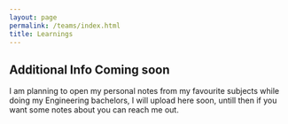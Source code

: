 ```yaml
---
layout: page
permalink: /teams/index.html
title: Learnings
---
```


## Additional Info Coming soon

I am planning to open my personal notes from my favourite subjects while doing my Engineering bachelors, I will upload here soon, untill then if you want some notes about you can reach me out.

<!-- As a youth from southern Fujian (Hokkien), entrepreneurial spirit runs in my family's and my own bones. From a young age, we were instilled with the belief that one must become their own "boss" and setup their own business. My aspiration is to become a serial entrepreneur.<br>

---

## OpenIoT Team

During undergraduate, my two roommates and I co-founded a tech group called OpenIoT. With an entrepreneurial spirit in technology, we participated in numerous innovation and entrepreneurship competitions. As of 2024, the OpenIoT team has grown to include 28 official members and has accumulated a total of six national-level competition awards and over **$20000 funding**.<br>

## Team News

- **Jan 2024：**Our team won the Finalist Award (Top 3%) in China International College Students’ Innovation Competition.
- **Sep 2023：**Our work [DefenderIoT](https://fzuiot.site/) has been reported by [Youth of FZU (in Chinese)](https://mp.weixin.qq.com/s/MF2NJQtEHsVwsm8Ym-l7Gg).
- **Aug 2023：**Our team won the Best Technology Award (Top 1%) in National Youth Science Innovation Project Competition.
- **June 2023：**Our team won a national undergraduate research training grant (about $3000).
- **May 2023：**If you are interested in the IoT, robotics, or AIGC, welcome to [join us!](https://fzuiot.site/english/)<br>

---

## Our Fundings

- Project: DefenderIoT — Leading the New Generation of Industrial Inspection<br>**Funding $2000** (Grant No. 20230357)<br>China International College Students’ Innovation Competition Award<br>Project Leader & Product Manager (2024)<br><br>
- Project: Industrial Inspection System based on Intelligent IoT and Bionic Quadruped Robot<br>**Funding $3000** (Grant No. 202310386056)<br>China National Undergraduate Innovation and Entrepreneurship Training Program<br>Project Leader & Student Investigator (2023-2024)<br><br>
- Project: Community Monitoring System based on Smart IoT and Inspection Vehicle<br>**Funding $1000** (Grant No. 2023080208)<br>National Youth Science Innovation Project Competition Award<br>Project Leader & Student Investigator (2023)<br><br>

---

## Team Members

- **Co-founders:** Hanlin Cai, Jiaqi Hu, Zheng Li
- **Members @2020:** Linshi Li, Yuchen Fang, Shuying Liu, Xiang Fang, Jiankun Li, Xinguo Wang, Miaolan Zhou, Chaoyue Chen
- **Members @2021:** Wenzhuo Fan, Jiacheng Huang, Xun Sun, Yujie Jiang, Zhongheng Sun, Yuxuan Zheng, Hongming Chen
- **Members @2022:** Wenjing Chen, Roubing Yao, Yuxin Luo, Han Huang, Yang Lu, Jiali Su, Yanzhuo Gao, Yuzhuo Shi
- **Members @2023:** [Join us!](https://fzuiot.site/english/)<br>

---

## Some Group Photos

> Our group website: [https://fzuiot.site/](https://fzuiot.site/)

<div>
<img src="https://caihanlin.com/images/teams/teams1.jpg">
</div>
<br>

<div>
<img src="https://caihanlin.com/images/teams/teams2.jpg">
</div>
<br>

<div>
<img src="https://caihanlin.com/images/teams/teams.jpg">
</div>
<br>

<div>
<img src="https://caihanlin.com/images/teams/teams4.jpg">
</div>
<br> -->
